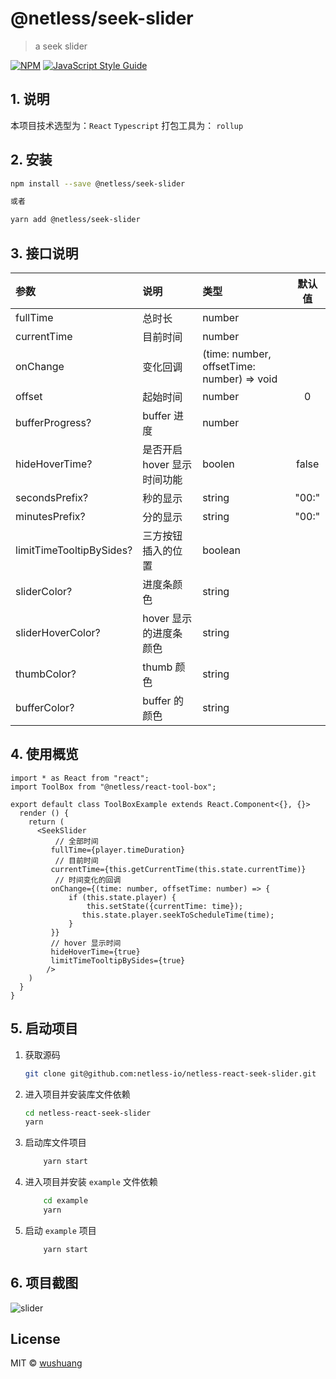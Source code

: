 # @netless/seek-slider

> a seek slider

[![NPM](https://img.shields.io/npm/v/@netless/seek-slider.svg)](https://www.npmjs.com/package/@netless/seek-slider) [![JavaScript Style Guide](https://img.shields.io/badge/code_style-standard-brightgreen.svg)](https://standardjs.com)



## 1. 说明

本项目技术选型为：`React` `Typescript`
打包工具为： `rollup`  



## 2. 安装

```bash
npm install --save @netless/seek-slider

或者

yarn add @netless/seek-slider
```



## 3. 接口说明

| 参数                       | 说明               | 类型                                         | 默认值 |
| :------------------------- | :----------------- | :------------------------------------------- | :----: |
| fullTime                | 总时长    | number                                  |        |
| currentTime             | 目前时间 | number |        |
| onChange | 变化回调 | (time: number, offsetTime: number) => void |        |
| offset | 起始时间 | number | 0 |
| bufferProgress? | buffer 进度 | number          |        |
| hideHoverTime? | 是否开启 hover 显示时间功能 | boolen         | false |
| secondsPrefix? | 秒的显示 | string         | "00:" |
| minutesPrefix? | 分的显示 | string          | "00:" |
| limitTimeTooltipBySides? | 三方按钮插入的位置 | boolean         |        |
| sliderColor? | 进度条颜色 | string          |        |
| sliderHoverColor? | hover 显示的进度条颜色 | string          |        |
| thumbColor? | thumb 颜色 | string          |        |
| bufferColor? | buffer 的颜色 | string          |        |



## 4. 使用概览

```tsx
import * as React from "react";
import ToolBox from "@netless/react-tool-box";

export default class ToolBoxExample extends React.Component<{}, {}> 
  render () {
    return (
      <SeekSlider
          // 全部时间
         fullTime={player.timeDuration}
          // 目前时间
         currentTime={this.getCurrentTime(this.state.currentTime)}
          // 时间变化的回调
         onChange={(time: number, offsetTime: number) => {
             if (this.state.player) {
                 this.setState({currentTime: time});
                this.state.player.seekToScheduleTime(time);
             }
         }}
         // hover 显示时间
         hideHoverTime={true}
         limitTimeTooltipBySides={true}
        />
    )
  }
}
```

## 5. 启动项目

1. 获取源码

    ```bash
    git clone git@github.com:netless-io/netless-react-seek-slider.git
    ```

2. 进入项目并安装库文件依赖

    ```bash
    cd netless-react-seek-slider
    yarn
    ```

3. 启动库文件项目

    ```bash
        yarn start
    ```

4. 进入项目并安装 `example` 文件依赖

    ```bash
        cd example
        yarn
    ```

5. 启动 `example` 项目

    ```bash
        yarn start
    ```

## 6. 项目截图

![slider](https://ohuuyffq2.qnssl.com/WeChat9c5904e21b183e907841753055f7d650.png)

## License

MIT © [wushuang](https://github.com/wushuang)
